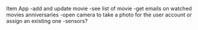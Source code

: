 Item App
-add and update movie
-see list of movie
-get emails on watched movies anniversaries
-open camera to take a photo for the user account or assign an existing one
-sensors?